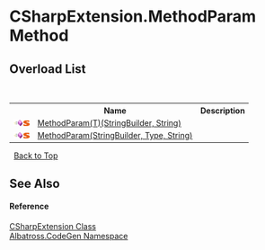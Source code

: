 # CSharpExtension.MethodParam Method 
 


## Overload List
&nbsp;<table><tr><th></th><th>Name</th><th>Description</th></tr><tr><td>![Public method](media/pubmethod.gif "Public method")![Static member](media/static.gif "Static member")</td><td><a href="8b0f762d-c278-0a23-2a13-4bb5ba4d5375">MethodParam(T)(StringBuilder, String)</a></td><td /></tr><tr><td>![Public method](media/pubmethod.gif "Public method")![Static member](media/static.gif "Static member")</td><td><a href="8d000c38-e1e0-0bbf-3c51-75c808e412f8">MethodParam(StringBuilder, Type, String)</a></td><td /></tr></table>&nbsp;
<a href="#csharpextension.methodparam-method">Back to Top</a>

## See Also


#### Reference
<a href="8a7aa5fc-87d7-fad7-7f4e-09d871e64f31">CSharpExtension Class</a><br /><a href="15cf6e12-be6a-9747-9980-acf9dcacbf1a">Albatross.CodeGen Namespace</a><br />
